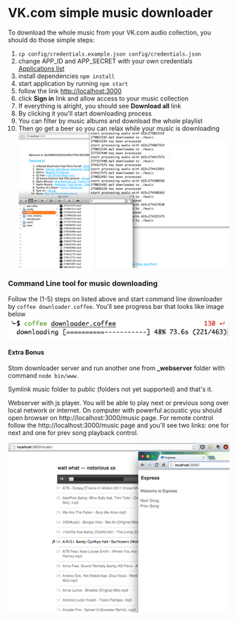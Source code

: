 # VK.com simple music downloader

To download the whole music from your VK.com audio collection, you should do those simple steps:

1. `cp config/credentials.example.json config/credentials.json`
2. change APP_ID and APP_SECRET with your own credentials [Applications list](http://vk.com/apps?act=settings)
3. install dependencies `npm install`
4. start application by running `npm start`
5. follow the link [http://localhost:3000](http://localhost:3000)
6. click **Sign in** link and allow access to your music collection
7. If everything is alright, you should see **Download all** link
8. By clicking it you'll start downloading process
9. You can filter by music albums and download the whole playlist
10. Then go get a beer so you can relax while your music is downloading
![Downloading process screenshot](screenshots/screenshot.png)

### Command Line tool for music downloading
Follow the (1-5) steps on listed above and start command line downloader by `coffee downloader.coffee`.
You'll see progress bar that looks like image below
![Downloading process via command line tool](screenshots/screenshot_downloader.png)

#### Extra Bonus

Stom downloader server and run another one from **_webserver** folder with command `node bin/www`.

Symlink music folder to public (folders not yet supported) and that's it.

Webserver with js player. You will be able to play next or previous song over local network or internet. On computer with powerful acoustic you should open browser
on http://localhost:3000/music page. For remote control follow the  http://localhost:3000/music page and you'll see two links: one for next and one for prev
song playback control.

![Webserver for music playback control](screenshots/screenshot_webserver.png)

